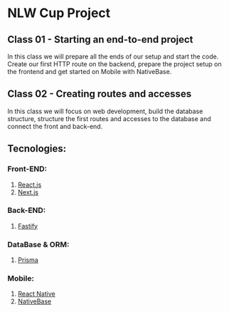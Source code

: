 # NLW Cup Project

## **Class 01 - Starting an end-to-end project**

In this class we will prepare all the ends of our setup and start the code. Create our first HTTP route on the backend, prepare the project setup on the frontend and get started on Mobile with NativeBase.

## **Class 02 - Creating routes and accesses**

In this class we will focus on web development, build the database structure, structure the first routes and accesses to the database and connect the front and back-end.

## Tecnologies:

### Front-END:

1. [React.js](https://reactjs.org/)
2. [Next.js](https://nextjs.org/)

### Back-END:

1. [Fastify](https://www.fastify.io/)

### DataBase & ORM:

1. [Prisma](https://www.prisma.io/)

### Mobile:

1. [React Native](https://reactnative.dev/)
2. [NativeBase](https://docs.nativebase.io/?utm_source=HomePage&utm_medium=header&utm_campaign=NativeBase_3)